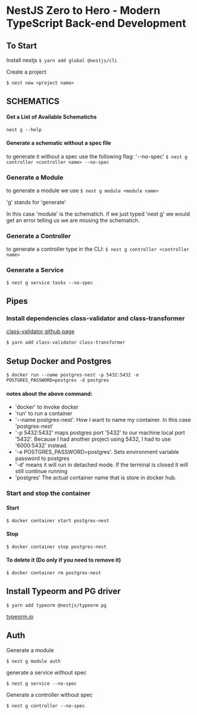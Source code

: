 # NestJS Zero to Hero - Modern TypeScript Back-end Development

## To Start

Install nestjs
`$ yarn add global @nestjs/cli`

Create a project

`$ nest new <project name>`

## SCHEMATICS

#### Get a List of Available Schematichs

`nest g --help`

#### Generate a schematic without a spec file

to generate it without a spec use the following flag:
'--no-spec'
`$ nest g controller <controller name> --no-spec`

### Generate a Module

to generate a module we use
`$ nest g module <module name>`

'g' stands for 'generate'

In this case 'module' is the schematich.
if we just typed 'nest g' we would get an error telling us we are missing the schematich.

### Generate a Controller

to generate a controller type in the CLI:
`$ nest g controller <controller name>`

### Generate a Service

`$ nest g service tasks --no-spec`

## Pipes

### Install dependencies class-validator and class-transformer

[class-validator github page](https://github.com/typestack/class-validator)

`$ yarn add class-validator class-transformer`

## Setup Docker and Postgres

`$ docker run --name postgres-nest -p 5432:5432 -e POSTGRES_PASSWORD=postgres -d postgres`

#### notes about the above command:

- 'docker' to invoke docker
- 'run' to run a container
- '--name postgres-nest'. How I want to name my container. In this case 'postgres-nest'
- '-p 5432:5432' maps postgres port '5432' to our machine local port '5432'. Because I had another project using 5432, I had to use '6000:5432' instead.
- '-e POSTGRES_PASSWORD=postgres'. Sets environment variable password to postgres
- '-d' means it will run in detached mode. If the terminal is closed it will still continue running
- 'postgres' The actual container name that is store in docker hub.

### Start and stop the container

#### Start

`$ docker container start postgres-nest`

#### Stop

`$ docker container stop postgres-nest`

#### To delete it (Do only if you need to remove it)

`$ docker container rm postgres-nest`

## Install Typeorm and PG driver

`$ yarn add typeorm @nestjs/typeorm pg`

[typeorm.io](https://typeorm.io/#/)

## Auth

Generate a module

`$ nest g module auth`

generate a service without spec

`$ nest g service --no-spec`

Generate a controller without spec

`$ nest g controller --no-spec`
